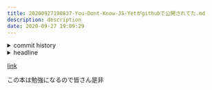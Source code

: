 ```yaml
---
title: 20200927190837-You-Dont-Know-JS-Yetがgithubで公開されてた.md
description: description
date: 2020-09-27 19:09:29
---
```

<!-- history area start -->
<details><summary>commit history</summary><div><ol>

</ol></div></details>
<!-- history area end -->
<!-- toc area start -->
<details><summary>headline</summary><div>
<!-- START doctoc -->
<!-- END doctoc -->

</div></details>

<!-- toc area end -->
[link](https://github.com/getify/You-Dont-Know-JS)

この本は勉強になるので皆さん是非
